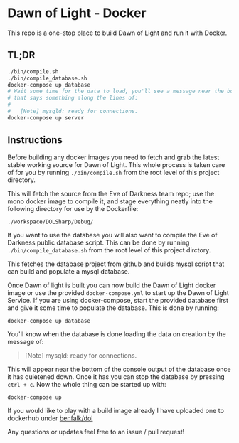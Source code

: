# Dawn of Light - Docker

This repo is a one-stop place to build Dawn of Light and run it with Docker.

## TL;DR
```bash
./bin/compile.sh
./bin/compile_database.sh
docker-compose up database
# Wait some time for the data to load, you'll see a message near the bottom
# that says something along the lines of:
#
#   [Note] mysqld: ready for connections.
docker-compose up server
```

## Instructions

Before building any docker images you need to fetch and grab the latest stable
working source for Dawn of Light.  This whole process is taken care of for you
by running `./bin/compile.sh` from the root level of this project directory.

This will fetch the source from the Eve of Darkness team repo; use the mono
docker image to compile it, and stage everything neatly into the following
directory for use by the Dockerfile:

```
./workspace/DOLSharp/Debug/
```

If you want to use the database you will also want to compile the Eve of
Darkness public database script.  This can be done by running
`./bin/compile_database.sh` from the root level of this project dirctory.

This fetches the database project from github and builds mysql script that
can build and populate a mysql database.

Once Dawn of light is built you can now build the Dawn of Light docker image
or use the provided `docker-compose.yml` to start up the Dawn of Light Service.
If you are using docker-compose, start the provided database first and give
it some time to populate the database.  This is done by running:

```bash
docker-compose up database
```

You'll know when the database is done loading the data on creation by the
message of:

> [Note] mysqld: ready for connections.

This will appear near the bottom of the console output of the database once it
has quietened down.  Once it has you can stop the database by pressing `ctrl + c`.
Now the whole thing can be started up with:

```
docker-compose up
```

If you would like to play with a build image already I have uploaded one to
dockerhub under [benfalk/dol](https://hub.docker.com/r/benfalk/dol/)

Any questions or updates feel free to an issue / pull request!

